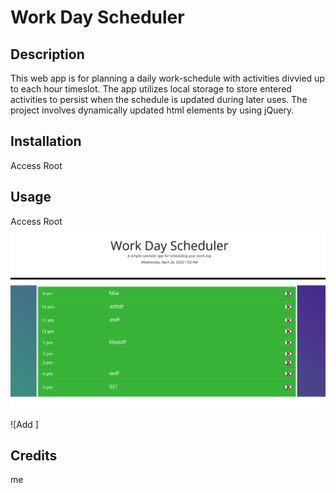 # Work Day Scheduler

## Description

This web app is for planning a daily work-schedule with activities divvied up to each hour timeslot. The app utilizes local storage to store entered activities to persist when the schedule is updated during later uses. The project involves dynamically updated html elements by using jQuery.

## Installation
Access Root

## Usage
Access Root
![A webpage with a daily work-schedule planner, in which an activity can be assigned and stored to each hour-block](assets/screenshot.png)

![Add ]
## Credits
 me